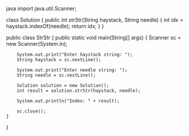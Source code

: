 java
import java.util.Scanner;

class Solution {
    public int strStr(String haystack, String needle) {
        int idx = haystack.indexOf(needle);
        return idx;
    }
}

public class StrStr {
    public static void main(String[] args) {
        Scanner sc = new Scanner(System.in);

        System.out.print("Enter haystack string: ");
        String haystack = sc.nextLine();

        System.out.print("Enter needle string: ");
        String needle = sc.nextLine();

        Solution solution = new Solution();
        int result = solution.strStr(haystack, needle);

        System.out.println("Index: " + result);

        sc.close();
    }
}

